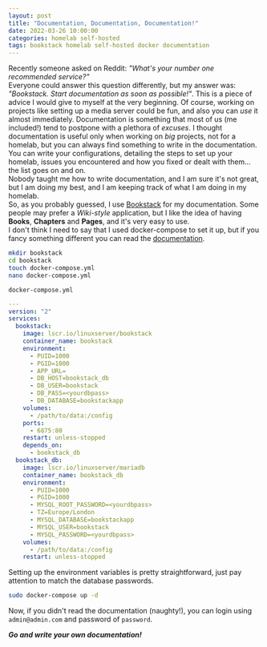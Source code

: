 ```yaml
---
layout: post
title: "Documentation, Documentation, Documentation!"
date: 2022-03-26 10:00:00
categories: homelab self-hosted
tags: bookstack homelab self-hosted docker documentation
---
```


Recently someone asked on Reddit: _"What's your number one recommended service?"_\
Everyone could answer this question differently, but my answer was: _"Bookstack. Start documentation as soon as possible!"_.
This is a piece of advice I would give to myself at the very beginning. Of course, working on projects like setting up a media
server could be fun, and also you can _use_ it almost immediately. Documentation is something that most of us (me included!) tend
to postpone with a plethora of _excuses_. I thought documentation is useful only when working on _big_ projects, not for a
homelab, but you can always find something to write in the documentation. You can write your configurations, detailing the steps
to set up your homelab, issues you encountered and how you fixed or dealt with them... the list goes on and on.\
Nobody taught me how to write documentation, and I am sure it's not great, but I am doing my best, and I am keeping track of
what I am doing in my homelab.\
So, as you probably guessed, I use [Bookstack](https://www.bookstackapp.com/) for my documentation. Some people may prefer
a _Wiki-style_ application, but I like the idea of having **Books**, **Chapters** and **Pages**, and it's very easy to use.\
I don't think I need to say that I used docker-compose to set it up, but if you fancy something different you can read the
[documentation](https://www.bookstackapp.com/docs/admin/installation/).
```bash
mkdir bookstack
cd bookstack
touch docker-compose.yml
nano docker-compose.yml
```
`docker-compose.yml`
```yaml
---
version: "2"
services:
  bookstack:
    image: lscr.io/linuxserver/bookstack
    container_name: bookstack
    environment:
      - PUID=1000
      - PGID=1000
      - APP_URL=
      - DB_HOST=bookstack_db
      - DB_USER=bookstack
      - DB_PASS=<yourdbpass>
      - DB_DATABASE=bookstackapp
    volumes:
      - /path/to/data:/config
    ports:
      - 6875:80
    restart: unless-stopped
    depends_on:
      - bookstack_db
  bookstack_db:
    image: lscr.io/linuxserver/mariadb
    container_name: bookstack_db
    environment:
      - PUID=1000
      - PGID=1000
      - MYSQL_ROOT_PASSWORD=<yourdbpass>
      - TZ=Europe/London
      - MYSQL_DATABASE=bookstackapp
      - MYSQL_USER=bookstack
      - MYSQL_PASSWORD=<yourdbpass>
    volumes:
      - /path/to/data:/config
    restart: unless-stopped
```
Setting up the environment variables is pretty straightforward, just pay attention to match the database passwords.
```bash
sudo docker-compose up -d
```
Now, if you didn't read the documentation (naughty!), you can login using `admin@admin.com` and password of `password`.

**_Go and write your own documentation!_**
